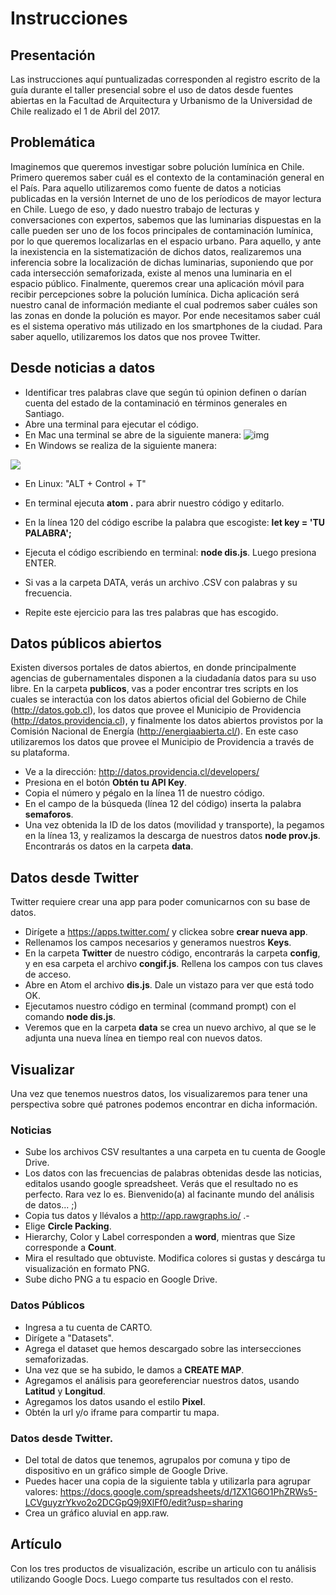 # Instrucciones

## Presentación
Las instrucciones aquí puntualizadas corresponden al registro escrito de la guía durante el taller presencial sobre el uso de datos desde fuentes abiertas en la Facultad de Arquitectura y Urbanismo de la Universidad de Chile realizado el 1 de Abril del 2017.

## Problemática
Imaginemos que queremos investigar sobre polución lumínica en Chile. Primero queremos saber cuál es el contexto de la contaminación general en el País. Para aquello utilizaremos como fuente de datos a noticias publicadas en la versión Internet de uno de los períodicos de mayor lectura en Chile. Luego de eso, y dado nuestro trabajo de lecturas y conversaciones con expertos, sabemos que las luminarias dispuestas en la calle pueden ser uno de los focos principales de contaminación lumínica, por lo que queremos localizarlas en el espacio urbano. Para aquello, y ante la inexistencia en la sistematización de dichos datos, realizaremos una inferencia sobre la localización de dichas luminarias, suponiendo que por cada intersección semaforizada, existe al menos una luminaria en el espacio público. Finalmente, queremos crear una aplicación móvil para recibir percepciones sobre la polución lumínica. Dicha aplicación será nuestro canal de información mediante el cual podremos saber cuáles son las zonas en donde la polución es mayor. Por ende necesitamos saber cuál es el sistema operativo más utilizado en los smartphones de la ciudad. Para saber aquello, utilizaremos los datos que nos provee Twitter.

## Desde noticias a datos
- Identificar tres palabras clave que según tú opinion definen o darían cuenta del estado de la contaminació en términos generales en Santiago.
- Abre una terminal para ejecutar el código.
- En Mac una terminal se abre de la siguiente manera: ![img](http://blog.teamtreehouse.com/wp-content/uploads/2012/09/Screen-Shot-2012-09-25-at-12.57.00-PM.png)
- En Windows se realiza de la siguiente manera:

![](http://www.digitalcitizen.life/sites/default/files/img/cmd_prompt_launch/cmdl3.png)

- En Linux:
"ALT + Control + T"

- En terminal ejecuta **atom .** para abrir nuestro código y editarlo.
- En la línea 120 del código escribe la palabra que escogiste: **let key = 'TU PALABRA';**
- Ejecuta el código escribiendo en terminal: **node dis.js**. Luego presiona ENTER.
- Si vas a la carpeta DATA, verás un archivo .CSV con palabras y su frecuencia.
- Repite este ejercicio para las tres palabras que has escogido.

## Datos públicos abiertos
Existen diversos portales de datos abiertos, en donde principalmente agencias de gubernamentales disponen a la ciudadanía datos para su uso libre. En la carpeta **publicos**, vas a poder encontrar tres scripts en los cuales se interactúa con los datos abiertos oficial del Gobierno de Chile (http://datos.gob.cl), los datos que provee el Municipio de Providencia (http://datos.providencia.cl), y finalmente los datos abiertos provistos por la Comisión Nacional de Energía (http://energiaabierta.cl/). En este caso utilizaremos los datos que provee el Municipio de Providencia a través de su plataforma.

- Ve a la dirección: http://datos.providencia.cl/developers/
- Presiona en el botón **Obtén tu API Key**.
- Copia el número y pégalo en la línea 11 de nuestro código.
- En el campo de la búsqueda (línea 12 del código) inserta la palabra **semaforos**.
- Una vez obtenida la ID de los datos (movilidad y transporte), la pegamos en la línea 13, y realizamos la descarga de nuestros datos **node prov.js**. Encontrarás os datos en la carpeta **data**.


## Datos desde Twitter
Twitter requiere crear una app para poder comunicarnos con su base de datos.
- Dirígete a https://apps.twitter.com/ y clickea sobre **crear nueva app**.
- Rellenamos los campos necesarios y generamos nuestros **Keys**.
- En la carpeta **Twitter** de nuestro código, encontrarás la carpeta **config**, y en esa carpeta el archivo **congif.js**. Rellena los campos con tus claves de acceso.
- Abre en Atom el archivo **dis.js**. Dale un vistazo para ver que está todo OK.
- Ejecutamos nuestro código en terminal (command prompt) con el comando **node dis.js**.
- Veremos que en la carpeta **data** se crea un nuevo archivo, al que se le adjunta una nueva línea en tiempo real con nuevos datos.

## Visualizar
Una vez que tenemos nuestros datos, los visualizaremos para tener una perspectiva sobre qué patrones podemos encontrar en dicha información.

### Noticias
- Sube los archivos CSV resultantes a una carpeta en tu cuenta de Google Drive.
- Los datos con las frecuencias de palabras obtenidas desde las noticias, editalos usando google spreadsheet. Verás que el resultado no es perfecto. Rara vez lo es. Bienvenido(a) al facinante mundo del análisis de datos... ;)
- Copia tus datos y llévalos a http://app.rawgraphs.io/ .-
- Elige **Circle Packing**.
- Hierarchy, Color y Label corresponden a **word**, mientras que Size corresponde a **Count**.
- Mira el resultado que obtuviste. Modifica colores si gustas y descárga tu visualización en formato PNG.
- Sube dicho PNG a tu espacio en Google Drive.

### Datos Públicos
- Ingresa a tu cuenta de CARTO.
- Dirígete a "Datasets".
- Agrega el dataset que hemos descargado sobre las intersecciones semaforizadas.
- Una vez que se ha subido, le damos a **CREATE MAP**.
- Agregamos el análisis para georeferenciar nuestros datos, usando **Latitud** y **Longitud**.
- Agregamos los datos usando el estilo **Pixel**.
- Obtén la url y/o iframe para compartir tu mapa.

### Datos desde Twitter.
- Del total de datos que tenemos, agrupalos por comuna y tipo de dispositivo en un gráfico simple de Google Drive.
- Puedes hacer una copia de la siguiente tabla y utilizarla para agrupar valores: https://docs.google.com/spreadsheets/d/1ZX1G6O1PhZRWs5-LCVguyzrYkvo2o2DCGpQ9j9XlFf0/edit?usp=sharing
- Crea un gráfico aluvial en app.raw.

## Artículo
Con los tres productos de visualización, escribe un articulo con tu análisis utilizando Google Docs. Luego comparte tus resultados con el resto.
